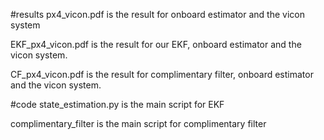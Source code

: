 #results
px4_vicon.pdf is the result for onboard estimator and the vicon system

EKF_px4_vicon.pdf is the result for our EKF, onboard estimator and the vicon system.

CF_px4_vicon.pdf is the result for complimentary filter, onboard estimator and the vicon system.


#code
state_estimation.py is the main script for EKF

complimentary_filter is the main script for complimentary filter